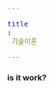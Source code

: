 ```yaml
---
title: 기술이론
---
```


### is it work?

<div id="postings-tech-kr"></div>

<script>
    function add_posting(url, image, title, des)
    {
        let main = document.getElementById('postings-tech-kr');

        let obj = document.createElement('a');
        obj.setAttribute('class', 'posting');
        let url_ = "https://giana-blog.netlify.app/" + url + "/";
        obj.setAttribute('href', url_);

        let div = document.createElement('div');
        let preimage = document.createElement('img');
        preimage.setAttribute('class', 'preimg');
        preimage.setAttribute('src', "https://giana-blog.netlify.app/assets/"+image);
        obj.appendChild(preimage);

        div.setAttribute('class', 'post-body');
        let h1 = document.createElement('h1');
        h1.setAttribute('class', "post-title");
        h1.innerText = title;
        div.appendChild(h1);

        let span = document.createElement('span');
        span.innerText = des;
        div.appendChild(span);
        obj.appendChild(div);
        main.appendChild(obj);
    }

    add_posting('Django를-이용한-시큐어코딩-작업-트러블슈팅' , 'django.png', 'Django를 이용한 시큐어코딩 작업 트러블슈팅', 
    '2022년 "소프트웨어 개발보안 경진대회"에서 진행했던 Django 프로젝트 중, User 모델을 이용하며 발생한 이슈 트러블 슈팅 과정을 담았습니다.');
</script>
    


<style>
    .post-body
    {
        display:grid;
        place-items: center normal;
        padding: 2vw 0vw;
    }
    .posting
    {
        display: flex;
        justify-content: flex-start;
        margin: 4.5vw 5vw;
    }
    .preimg
    {
        display: inline-block;
        width: 16vw;
        height: 16vw;
        border-radius: 10px;
        margin: 0em 0em;
        margin-right: 3vw;
        vertical-align: middle;
    }
    span
    {
        display: block;
        font-size: 1.5vw;
    }
    h1
    {
        font-size: 2.5vw;
        margin-top:0em;
    }
</style>
